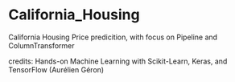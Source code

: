 # California_Housing
California Housing Price predicition, with focus on Pipeline and ColumnTransformer

credits: Hands-on Machine Learning with Scikit-Learn, Keras, and TensorFlow (Aurélien Géron)
